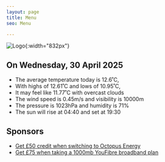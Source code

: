 ```yaml
---
layout: page
title: Menu
seo: Menu

---
```


![Logo](/images/logo.jpg){:width="832px"}

<!-- weather_marker starts -->
## On Wednesday, 30 April 2025

- The average temperature today is 12.6˚C,
- With highs of 12.61˚C and lows of 10.95˚C,
- It may feel like 11.77˚C with overcast clouds
- The wind speed is 0.45m/s and visibility is 10000m
- The pressure is 1023hPa and humidity is 71%
- The sun will rise at 04:40 and set at 19:30

<!-- weather_marker ends -->

## Sponsors

- [Get £50 credit when switching to Octopus Energy](https://bit.ly/3oD1nnS)
- [Get £75 when taking a 1000mb YouFibre broadband plan](https://aklam.io/91zWhU?)
